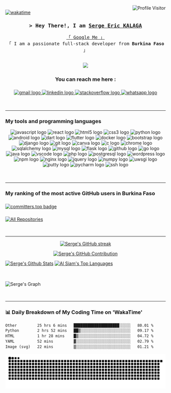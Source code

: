 <!--
<h2 align="center">
  Welcome to Boubakar PI World!
  <img src="https://media.giphy.com/media/hvRJCLFzcasrR4ia7z/giphy.gif" width="28">
</h2>
-->

<!--
<p align="center">
  <a href="https://github.com/serge-eric-kalaga"><img src="https://readme-typing-svg.herokuapp.com/?lines=Self%20Taught%20Programmer;Front%20End%20Developer;1.5%2B%20years%20of%20coding%20experience;Always%20learning%20new%20things&center=true&width=380&height=45"></a>
</p>

 -->

<a href="https://komarev.com/ghpvc/?username=serge-eric-kalaga">
  <img align="right" src="https://komarev.com/ghpvc/?username=serge-eric-kalaga&label=Visitors&color=0e75b6&style=flat" alt="Profile Visitor" />
</a>

[![wakatime](https://wakatime.com/badge/user/018b1a93-65a2-4cfd-aacf-585cd789e879.svg)](https://wakatime.com/@018b1a93-65a2-4cfd-aacf-585cd789e879)


<!-- [![wakatime](https://wakatime.com/badge/user/eebb3dd8-d9b2-40de-9b88-6fd6cac99dbc.svg)](https://wakatime.com/@eebb3dd8-d9b2-40de-9b88-6fd6cac99dbc) -->

<!-- Intro  -->
<h3 align="center">
        <samp>&gt; Hey There!, I am
                <b><a target="_blank" href="https://www.linkedin.com/in/serge-eric-kalaga-6436b4227/">Serge Eric KALAGA</a></b>
        </samp>
</h3>


<p align="center"> 
  <samp>
    <a href="https://www.google.com/search?q=serge+eric+kalaga">「 Google Me 」</a>
    <br>
    「 I am a passionate full-stack developer from <b>Burkina Faso</b> 」
    <br>
    <br>
  </samp>
</p>

<div align="center">
  <img height="200" src="https://www.wingstechsolutions.com/wp-content/uploads/2022/03/full-stack-development.gif"  />
</div>

###
<center>

<h3 align="center">You can reach me here :</h3>

###

<div align="center">
  <a href="kalagaserge4@gmail.com" target="_blank">
    <img src="https://img.shields.io/static/v1?message=Gmail&logo=gmail&label=&color=D14836&logoColor=white&labelColor=&style=for-the-badge" height="40" alt="gmail logo"  />
  </a>
  <a href="https://www.linkedin.com/in/serge-eric-kalaga-6436b4227/" target="_blank">
    <img src="https://img.shields.io/static/v1?message=LinkedIn&logo=linkedin&label=&color=0077B5&logoColor=white&labelColor=&style=for-the-badge" height="40" alt="linkedin logo"  />
  </a>
  <a href="https://stackoverflow.com/users/14742073/kalaga-serge-eric" target="_blank">
    <img src="https://img.shields.io/static/v1?message=Stackoverflow&logo=stackoverflow&label=&color=FE7A16&logoColor=white&labelColor=&style=for-the-badge" height="40" alt="stackoverflow logo"  />
  </a>
  <a href="https://wa.me/22651770628?text=Hi%20!%20I%20contact%20you%20from%20Github." target="_blank">
    <img src="https://img.shields.io/static/v1?message=Whatsapp&logo=whatsapp&label=&color=25D366&logoColor=white&labelColor=&style=for-the-badge" height="40" alt="whatsapp logo"  />
  </a>
</div>

</center>

<br/>
<br/> <hr/>

<!-- About Section -->
###
<h3 align="left">My tools and programming languages</h3>
<div align="center">
  <img src="https://cdn.jsdelivr.net/gh/devicons/devicon/icons/javascript/javascript-original.svg" height="50" width="62" alt="javascript logo"  />
  <img src="https://cdn.jsdelivr.net/gh/devicons/devicon/icons/react/react-original.svg" height="50" width="62" alt="react logo"  />
  <img src="https://cdn.jsdelivr.net/gh/devicons/devicon/icons/html5/html5-original.svg" height="50" width="62" alt="html5 logo"  />
  <img src="https://cdn.jsdelivr.net/gh/devicons/devicon/icons/css3/css3-original.svg" height="50" width="62" alt="css3 logo"  />
  <img src="https://cdn.jsdelivr.net/gh/devicons/devicon/icons/python/python-original.svg" height="50" width="62" alt="python logo"  />
  <img src="https://cdn.jsdelivr.net/gh/devicons/devicon/icons/android/android-original.svg" height="50" width="62" alt="android logo"  />
  <img src="https://cdn.jsdelivr.net/gh/devicons/devicon/icons/dart/dart-original.svg" height="50" width="62" alt="dart logo"  />
  <img src="https://cdn.jsdelivr.net/gh/devicons/devicon/icons/flutter/flutter-original.svg" height="50" width="62" alt="flutter logo"  />
  <img src="https://cdn.jsdelivr.net/gh/devicons/devicon/icons/docker/docker-original.svg" height="50" width="62" alt="docker logo"  />
  <img src="https://cdn.jsdelivr.net/gh/devicons/devicon/icons/bootstrap/bootstrap-original.svg" height="50" width="62" alt="bootstrap logo"  />
  <img src="https://cdn.jsdelivr.net/gh/devicons/devicon/icons/django/django-plain.svg" height="50" width="62" alt="django logo"  />
  <img src="https://cdn.jsdelivr.net/gh/devicons/devicon/icons/git/git-original.svg" height="50" width="62" alt="git logo"  />
  <img src="https://cdn.jsdelivr.net/gh/devicons/devicon/icons/canva/canva-original.svg" height="50" width="62" alt="canva logo"  />
  <img src="https://cdn.jsdelivr.net/gh/devicons/devicon/icons/c/c-original.svg" height="50" width="62" alt="c logo"  />
  <img src="https://cdn.jsdelivr.net/gh/devicons/devicon/icons/chrome/chrome-original.svg" height="50" width="62" alt="chrome logo"  />
  <img src="https://cdn.jsdelivr.net/gh/devicons/devicon/icons/sqlalchemy/sqlalchemy-original.svg" height="50" width="62" alt="sqlalchemy logo"  />
  <img src="https://cdn.jsdelivr.net/gh/devicons/devicon/icons/mysql/mysql-original.svg" height="50" width="62" alt="mysql logo"  />
  <img src="https://cdn.jsdelivr.net/gh/devicons/devicon/icons/flask/flask-original.svg" height="50" width="62" alt="flask logo"  />
  <img src="https://cdn.jsdelivr.net/gh/devicons/devicon/icons/github/github-original.svg" height="50" width="62" alt="github logo"  />
  <img src="https://cdn.jsdelivr.net/gh/devicons/devicon/icons/go/go-original.svg" height="50" width="62" alt="go logo"  />
  <img src="https://cdn.jsdelivr.net/gh/devicons/devicon/icons/java/java-original.svg" height="50" width="62" alt="java logo"  />
  <img src="https://cdn.jsdelivr.net/gh/devicons/devicon/icons/vscode/vscode-original.svg" height="50" width="62" alt="vscode logo"  />
  <img src="https://cdn.jsdelivr.net/gh/devicons/devicon/icons/php/php-original.svg" height="50" width="62" alt="php logo"  />
  <img src="https://cdn.jsdelivr.net/gh/devicons/devicon/icons/postgresql/postgresql-original.svg" height="50" width="62" alt="postgresql logo"  />
  <img src="https://cdn.jsdelivr.net/gh/devicons/devicon/icons/wordpress/wordpress-original.svg" height="50" width="62" alt="wordpress logo"  />
  <img src="https://cdn.jsdelivr.net/gh/devicons/devicon/icons/npm/npm-original-wordmark.svg" height="50" width="62" alt="npm logo"  />
  <img src="https://cdn.jsdelivr.net/gh/devicons/devicon/icons/nginx/nginx-original.svg" height="50" width="62" alt="nginx logo"  />
  <img src="https://cdn.jsdelivr.net/gh/devicons/devicon/icons/jquery/jquery-original.svg" height="50" width="62" alt="jquery logo"  />
  <img src="https://cdn.jsdelivr.net/gh/devicons/devicon/icons/numpy/numpy-original.svg" height="50" width="62" alt="numpy logo"  />
  <img src="https://cdn.jsdelivr.net/gh/devicons/devicon/icons/uwsgi/uwsgi-original.svg" height="50" width="62" alt="uwsgi logo"  />
  <img src="https://cdn.jsdelivr.net/gh/devicons/devicon/icons/putty/putty-original.svg" height="50" width="62" alt="putty logo"  />
  <img src="https://cdn.jsdelivr.net/gh/devicons/devicon/icons/pycharm/pycharm-original.svg" height="50" width="62" alt="pycharm logo"  />
  <img src="https://cdn.jsdelivr.net/gh/devicons/devicon/icons/ssh/ssh-original.svg" height="50" width="62" alt="ssh logo"  />
</div>

<br/>
<br/>

<!-- ## Top Open Source -
[![serge-eric-kalaga Readme](https://github-readme-stats.vercel.app/api/pin/?username=serge-eric-kalaga&repo=serge-eric-kalaga&border_color=7F3FBF&bg_color=0D1117&title_color=C9D1D9&text_color=8B949E&icon_color=7F3FBF)](https://github.com/serge-eric-kalaga/serge-eric-kalaga) -->
<hr/>

###

<h3 align="left">  My ranking of the most active GitHub users in Burkina Faso </h3>

###

[![committers.top badge](https://user-badge.committers.top/burkina_faso_private/serge-eric-kalaga.svg)](https://user-badge.committers.top/burkina_faso_private/serge-eric-kalaga)

###

<p align="left">
  <a href="https://github.com/serge-eric-kalaga?tab=repositories" target="_blank"><img alt="All Repositories" title="My publics repositories" src="https://img.shields.io/badge/-All%20Repos-2962FF?style=for-the-badge&logo=koding&logoColor=white"/></a>
</p>

<br/>
<hr/>

<p align="center">
  <a href="https://github.com/serge-eric-kalaga">
    <img src="https://github-readme-streak-stats.herokuapp.com/?user=serge-eric-kalaga&theme=radical&border=7F3FBF&background=0D1117" alt="Serge's GitHub streak"/>
  </a>
</p>

<p align="center">
  <a href="https://github.com/serge-eric-kalaga">
    <img src="https://github-profile-summary-cards.vercel.app/api/cards/profile-details?username=serge-eric-kalaga&theme=radical" alt="Serge's GitHub Contribution"/>
  </a>
</p>

<a> 
    <a href="https://github.com/serge-eric-kalaga"><img alt="Serge's Github Stats" src="https://denvercoder1-github-readme-stats.vercel.app/api?username=serge-eric-kalaga&show_icons=true&count_private=true&theme=react&border_color=7F3FBF&bg_color=0D1117&title_color=F85D7F&icon_color=F8D866" height="192px" width="49.5%"/></a>
  <a href="https://github.com/serge-eric-kalaga"><img alt="Al Siam's Top Languages" src="https://denvercoder1-github-readme-stats.vercel.app/api/top-langs/?username=serge-eric-kalaga&langs_count=8&layout=compact&theme=react&border_color=7F3FBF&bg_color=0D1117&title_color=F85D7F&icon_color=F8D866" height="192px" width="49.5%"/></a>

  <br/>
</a>

<br>
<br>


![Serge's Graph](https://github-readme-activity-graph.vercel.app/graph?username=serge-eric-kalaga&custom_title=Serge's%20GitHub%20Activity%20Graph&bg_color=0D1117&color=7F3FBF&line=7F3FBF&point=7F3FBF&area_color=FFFFFF&title_color=FFFFFF&area=true)

<br/><hr/>

###
<h3 align="left">📊 Daily Breakdown of My Coding Time on 'WakaTime'</h3>

<!--START_SECTION:waka-->

```txt
Other         25 hrs 6 mins   ████████████████████░░░░░   80.01 %
Python        2 hrs 52 mins   ██▒░░░░░░░░░░░░░░░░░░░░░░   09.17 %
HTML          1 hr 28 mins    █▒░░░░░░░░░░░░░░░░░░░░░░░   04.72 %
YAML          52 mins         ▓░░░░░░░░░░░░░░░░░░░░░░░░   02.79 %
Image (svg)   22 mins         ▒░░░░░░░░░░░░░░░░░░░░░░░░   01.21 %
```

<!--END_SECTION:waka-->


![snake gif](https://github.com/serge-eric-kalaga/serge-eric-kalaga/blob/output/github-snake-dark.svg)

